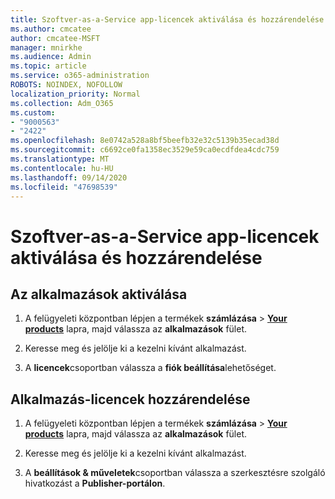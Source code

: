 ```yaml
---
title: Szoftver-as-a-Service app-licencek aktiválása és hozzárendelése
ms.author: cmcatee
author: cmcatee-MSFT
manager: mnirkhe
ms.audience: Admin
ms.topic: article
ms.service: o365-administration
ROBOTS: NOINDEX, NOFOLLOW
localization_priority: Normal
ms.collection: Adm_O365
ms.custom:
- "9000563"
- "2422"
ms.openlocfilehash: 8e0742a528a8bf5beefb32e32c5139b35ecad38d
ms.sourcegitcommit: c6692ce0fa1358ec3529e59ca0ecdfdea4cdc759
ms.translationtype: MT
ms.contentlocale: hu-HU
ms.lasthandoff: 09/14/2020
ms.locfileid: "47698539"
---
```

# <a name="activate-and-assign-software-as-a-service-app-licenses"></a>Szoftver-as-a-Service app-licencek aktiválása és hozzárendelése 

## <a name="to-activate-apps"></a>Az alkalmazások aktiválása

1. A felügyeleti központban lépjen a termékek **számlázása**  >  **[Your products](https://go.microsoft.com/fwlink/p/?linkid=842054)** lapra, majd válassza az **alkalmazások** fület.

2. Keresse meg és jelölje ki a kezelni kívánt alkalmazást.

3. A **licencek**csoportban válassza a **fiók beállítása**lehetőséget.  

## <a name="to-assign-app-licenses"></a>Alkalmazás-licencek hozzárendelése

1. A felügyeleti központban lépjen a termékek **számlázása**  >  **[Your products](https://go.microsoft.com/fwlink/p/?linkid=842054)** lapra, majd válassza az **alkalmazások** fület.

2. Keresse meg és jelölje ki a kezelni kívánt alkalmazást.  

3. A **beállítások & műveletek**csoportban válassza a szerkesztésre szolgáló hivatkozást a **Publisher-portálon**.
